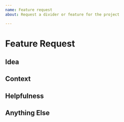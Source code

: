 ```yaml
---
name: Feature request  
about: Request a divider or feature for the project  

---  
```


# Feature Request

## Idea

<!-- Describe the idea. -->  

## Context

<!-- How did you get this idea? -->  

## Helpfulness

<!-- How will this help the project?  (If this is a divider request delete this section) -->  

## Anything Else

<!-- Put anything else here. -->  
